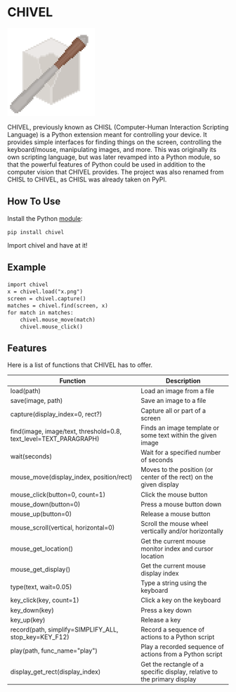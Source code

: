 # CHIVEL

<img src='Images/icon.png' alt='The CHIVEL logo.' width=200px>

CHIVEL, previously known as CHISL (Computer-Human Interaction Scripting Language) is a Python extension meant for controlling your device. It provides simple interfaces for finding things on the screen, controlling the keyboard/mouse, manipulating images, and more. This was originally its own scripting language, but was later revamped into a Python module, so that the powerful features of Python could be used in addition to the computer vision that CHIVEL provides. The project was also renamed from CHISL to CHIVEL, as CHISL was already taken on PyPI.

## How To Use

Install the Python [module](https://pypi.org/project/chivel/):

    pip install chivel

Import chivel and have at it!

## Example

    import chivel
    x = chivel.load("x.png")
    screen = chivel.capture()
    matches = chivel.find(screen, x)
    for match in matches:
        chivel.mouse_move(match)
        chivel.mouse_click()

## Features

Here is a list of functions that CHIVEL has to offer.

| Function | Description |
| --- | --- |
| load(path) | Load an image from a file |
| save(image, path) | Save an image to a file |
| capture(display_index=0, rect?) | Capture all or part of a screen |
| find(image, image/text, threshold=0.8, text_level=TEXT_PARAGRAPH) | Finds an image template or some text within the given image |
| wait(seconds) | Wait for a specified number of seconds |
| mouse_move(display_index, position/rect) | Moves to the position (or center of the rect) on the given display |
| mouse_click(button=0, count=1) | Click the mouse button |
| mouse_down(button=0) | Press a mouse button down |
| mouse_up(button=0) | Release a mouse button |
| mouse_scroll(vertical, horizontal=0) | Scroll the mouse wheel vertically and/or horizontally |
| mouse_get_location() | Get the current mouse monitor index and cursor location |
| mouse_get_display() | Get the current mouse display index |
| type(text, wait=0.05) | Type a string using the keyboard |
| key_click(key, count=1) | Click a key on the keyboard |
| key_down(key) | Press a key down |
| key_up(key) | Release a key |
| record(path, simplify=SIMPLIFY_ALL, stop_key=KEY_F12) | Record a sequence of actions to a Python script |
| play(path, func_name="play") | Play a recorded sequence of actions from a Python script |
| display_get_rect(display_index) | Get the rectangle of a specific display, relative to the primary display |